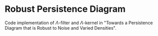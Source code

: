 # Robust Persistence Diagram

Code implementation of $\Lambda$-filter and $\Lambda$-kernel in "Towards a Persistence Diagram that is Robust to Noise and Varied Densities".
